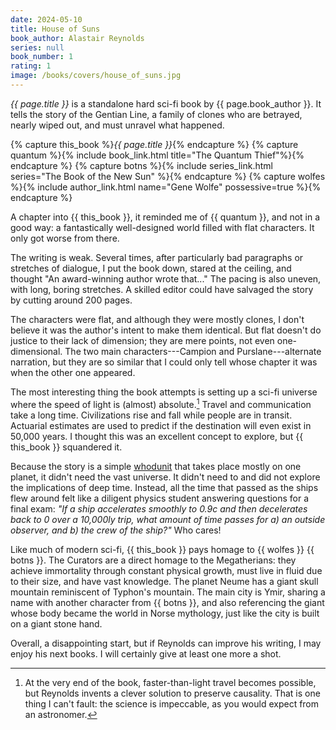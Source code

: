 ```yaml
---
date: 2024-05-10
title: House of Suns
book_author: Alastair Reynolds
series: null
book_number: 1
rating: 1
image: /books/covers/house_of_suns.jpg
---
```


<cite class="book-title">{{ page.title }}</cite> is a standalone hard sci-fi
book by {{ page.book_author }}. It tells the story of the Gentian Line, a
family of clones who are betrayed, nearly wiped out, and must unravel what
happened.

{% capture this_book %}<cite class="book-title">{{ page.title }}</cite>{% endcapture %}
{% capture quantum %}{% include book_link.html title="The Quantum Thief"%}{% endcapture %}
{% capture botns %}{% include series_link.html series="The Book of the New Sun" %}{% endcapture %}
{% capture wolfes %}{% include author_link.html name="Gene Wolfe" possessive=true %}{% endcapture %}

A chapter into {{ this_book }}, it reminded me of {{ quantum }}, and not in a
good way: a fantastically well-designed world filled with flat characters. It
only got worse from there.

The writing is weak. Several times, after particularly bad paragraphs or
stretches of dialogue, I put the book down, stared at the ceiling, and thought
"An award-winning author wrote that..." The pacing is also uneven, with long,
boring stretches. A skilled editor could have salvaged the story by cutting
around 200 pages.

The characters were flat, and although they were mostly clones, I don't
believe it was the author's intent to make them identical. But flat doesn't do
justice to their lack of dimension; they are mere points, not even
one-dimensional. The two main characters---Campion and Purslane---alternate
narration, but they are so similar that I could only tell whose chapter it was
when the other one appeared.

The most interesting thing the book attempts is setting up a sci-fi universe
where the speed of light is (almost) absolute.[^c] Travel and communication
take a long time. Civilizations rise and fall while people are in transit.
Actuarial estimates are used to predict if the destination will even exist in
50,000 years. I thought this was an excellent concept to explore, but {{
this_book }} squandered it.

[^c]:
    At the very end of the book, faster-than-light travel becomes possible,
    but Reynolds invents a clever solution to preserve causality. That is one
    thing I can't fault: the science is impeccable, as you would expect from
    an astronomer.

Because the story is a simple [whodunit][who] that takes place mostly on one
planet, it didn't need the vast universe. It didn't need to and did not
explore the implications of deep time. Instead, all the time that passed as
the ships flew around felt like a diligent physics student answering questions
for a final exam: _"If a ship accelerates smoothly to 0.9c and then
decelerates back to 0 over a 10,000ly trip, what amount of time passes for a)
an outside observer, and b) the crew of the ship?"_ Who cares!

[who]: https://en.wikipedia.org/wiki/Whodunit

Like much of modern sci-fi, {{ this_book }} pays homage to {{ wolfes }} {{
botns }}. The Curators are a direct homage to the Megatherians: they achieve
immortality through constant physical growth, must live in fluid due to their
size, and have vast knowledge. The planet Neume has a giant skull mountain
reminiscent of Typhon's mountain. The main city is Ymir, sharing a name with
another character from {{ botns }}, and also referencing the giant whose body
became the world in Norse mythology, just like the city is built on a giant
stone hand.

Overall, a disappointing start, but if Reynolds can improve his writing, I may
enjoy his next books. I will certainly give at least one more a shot.

